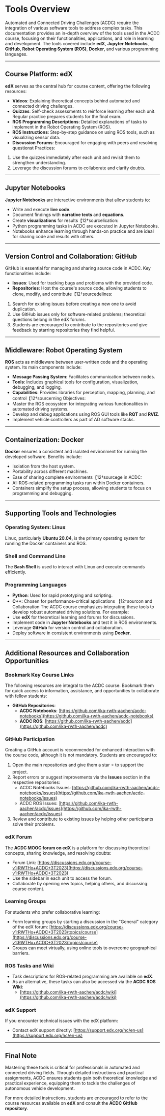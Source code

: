 # Tools Overview

Automated and Connected Driving Challenges (ACDC) require the integration of various software tools to address complex tasks. This documentation provides an in-depth overview of the tools used in the ACDC course, focusing on their functionalities, applications, and role in learning and development. The tools covered include **edX**, **Jupyter Notebooks**, **GitHub**, **Robot Operating System (ROS)**, **Docker**, and various programming languages.

---

## Course Platform: edX
**edX** serves as the central hub for course content, offering the following resources:
- **Videos**: Explaining theoretical concepts behind automated and connected driving challenges.
- **Quizzes**: Self-check assessments to reinforce learning after each unit. Regular practice prepares students for the final exam.
- **ROS Programming Descriptions**: Detailed explanations of tasks to implement in the Robot Operating System (ROS).
- **ROS Instructions**: Step-by-step guidance on using ROS tools, such as visualizing sensor data.
- **Discussion Forums**: Encouraged for engaging with peers and resolving questionst Practices:
1. Use the quizzes immediately after each unit and revisit them to strengthen understanding.
2. Leverage the discussion forums to collaborate and clarify doubts.

---

## Jupyter Notebooks
**Jupyter Notebooks** are interactive environments that allow students to:
- Write and execute **live code**.
- Document findings with **narrative texts** and **equations**.
- Create **visualizations** for results【12†sourcelication:
- Python programming tasks in ACDC are executed in Jupyter Notebooks.
- Notebooks enhance learning through hands-on practice and are ideal for sharing code and results with others.

---

## Version Control and Collaboration: GitHub
GitHub is essential for managing and sharing source code in ACDC. Key functionalities include:
- **Issues**: Used for tracking bugs and problems with the provided code.
- **Repositories**: Host the course's source code, allowing students to clone, modify, and contribute【12†sourcedelines:
1. Search for existing issues before creating a new one to avoid duplication.
2. Use GitHub issues only for software-related problems; theoretical questions belong in the edX forums.
3. Students are encouraged to contribute to the repositories and give feedback by starring repositories they find helpful.

---

## Middleware: Robot Operating System
**ROS** acts as middleware between user-written code and the operating system. Its main components include:
- **Message Passing System**: Facilitates communication between nodes.
- **Tools**: Includes graphical tools for configuration, visualization, debugging, and logging.
- **Capabilities**: Provides libraries for perception, mapping, planning, and control【12†sourcerning Objectives:
- Master the ROS ecosystem for integrating various functionalities in automated driving systems.
- Develop and debug applications using ROS GUI tools like **RQT** and **RVIZ**.
- Implement vehicle controllers as part of AD software stacks.

---

## Containerization: Docker
**Docker** ensures a consistent and isolated environment for running the developed software. Benefits include:
- Isolation from the host system.
- Portability across different machines.
- Ease of sharing complete environments【12†sourcege in ACDC:
- All ROS-related programming tasks run within Docker containers.
- Containers simplify the setup process, allowing students to focus on programming and debugging.

---

## Supporting Tools and Technologies
### Operating System: Linux
Linux, particularly **Ubuntu 20.04**, is the primary operating system for running the Docker containers and ROS.

### Shell and Command Line
The **Bash Shell** is used to interact with Linux and execute commands efficiently.

### Programming Languages
- **Python**: Used for rapid prototyping and scripting.
- **C++**: Chosen for performance-critical applications 【12†sourcon and Collaboration
The ACDC course emphasizes integrating these tools to develop robust automated driving solutions. For example:
- Use **edX** for theoretical learning and forums for discussions.
- Implement code in **Jupyter Notebooks** and test it in ROS environments.
- Leverage **GitHub** for version control and collaboration.
- Deploy software in consistent environments using **Docker**.

---

## Additional Resources and Collaboration Opportunities

### Bookmark Key Course Links
The following resources are integral to the ACDC course. Bookmark them for quick access to information, assistance, and opportunities to collaborate with fellow students:

- **GitHub Repositories**:
  - **ACDC Notebooks**: [https://github.com/ika-rwth-aachen/acdc-notebooks](https://github.com/ika-rwth-aachen/acdc-notebooks)
  - **ACDC ROS**: [https://github.com/ika-rwth-aachen/acdc](https://github.com/ika-rwth-aachen/acdc)

### GitHub Participation
Creating a GitHub account is recommended for enhanced interaction with the course code, although it is not mandatory. Students are encouraged to:
1. Open the main repositories and give them a star ⭐ to support the project.
2. Report errors or suggest improvements via the **Issues** section in the respective repositories:
   - ACDC Notebooks Issues: [https://github.com/ika-rwth-aachen/acdc-notebooks/issues](https://github.com/ika-rwth-aachen/acdc-notebooks/issues)
   - ACDC ROS Issues: [https://github.com/ika-rwth-aachen/acdc/issues](https://github.com/ika-rwth-aachen/acdc/issues)
3. Review and contribute to existing issues by helping other participants solve their problems.

### edX Forum
The **ACDC MOOC forum on edX** is a platform for discussing theoretical concepts, sharing knowledge, and resolving doubts:
- Forum Link: [https://discussions.edx.org/course-v1:RWTHx+ACDC+3T2023](https://discussions.edx.org/course-v1:RWTHx+ACDC+3T2023)
- Use the sidebar in each unit to access the forum.
- Collaborate by opening new topics, helping others, and discussing course content.

### Learning Groups
For students who prefer collaborative learning:
- Form learning groups by starting a discussion in the "General" category of the edX forum: [https://discussions.edx.org/course-v1:RWTHx+ACDC+3T2023/topics/course](https://discussions.edx.org/course-v1:RWTHx+ACDC+3T2023/topics/course)
- Groups can meet virtually, using online tools to overcome geographical barriers.

### ROS Tasks and Wiki
- Task descriptions for ROS-related programming are available on **edX**.
- As an alternative, these tasks can also be accessed via the **ACDC ROS Wiki**:
  - [https://github.com/ika-rwth-aachen/acdc/wiki](https://github.com/ika-rwth-aachen/acdc/wiki)

### edX Support
If you encounter technical issues with the edX platform:
- Contact edX support directly: [https://support.edx.org/hc/en-us](https://support.edx.org/hc/en-us)


---

## Final Note
Mastering these tools is critical for professionals in automated and connected driving fields. Through detailed instructions and practical assignments, ACDC ensures students gain both theoretical knowledge and practical experience, equipping them to tackle the challenges of autonomous vehicle development.

For more detailed instructions, students are encouraged to refer to the course resources available on **edX** and consult the **ACDC GitHub repository**.